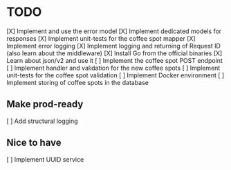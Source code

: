 # TODO

[X] Implement and use the error model
[X] Implement dedicated models for responses
[X] Implement unit-tests for the coffee spot mapper
[X] Implement error logging
[X] Implement logging and returning of Request ID (also learn about the middleware)
[X] Install Go from the official binaries
[X] Learn about json/v2 and use it
[ ] Implement the coffee spot POST endpoint
[ ] Implement handler and validation for the new coffee spots
[ ] Implement unit-tests for the coffee spot validation
[ ] Implement Docker environment
[ ] Implement storing of coffee spots in the database

## Make prod-ready

[ ] Add structural logging

## Nice to have
[ ] Implement UUID service
